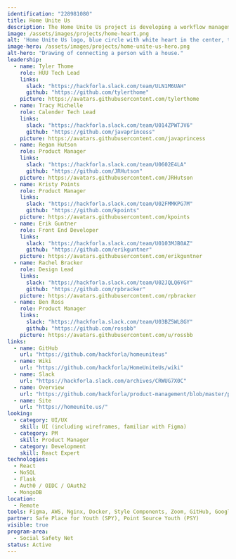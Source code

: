 ```yaml
---
identification: "228981080"
title: Home Unite Us
description: The Home Unite Us project is developing a workflow management tool for community nonprofits to automate and scale their existing Host Home initiatives, prioritizing streamlining of caseworkers' repetitive workloads, reducing institutional bias, and effectively capturing crucial data. <br /><br />Host Home programs are centered around housing young people, 18 - 25 years old. Their approach focuses on low-cost, community-driven intervention by matching a willing host with a guest or group of guests, providing a stable housing environment for youths who are experiencing homelessness and seeking stable housing.
image: /assets/images/projects/home-heart.png
alt: 'Home Unite Us logo, blue circle with white heart in the center, two hands hugging the logo with "Home Unite Us" above the heart.'
image-hero: /assets/images/projects/home-unite-us-hero.png
alt-hero: "Drawing of connecting a person with a house."
leadership:
  - name: Tyler Thome
    role: HUU Tech Lead
    links:
      slack: "https://hackforla.slack.com/team/ULN1M6UAH"
      github: "https://github.com/tylerthome"
    picture: https://avatars.githubusercontent.com/tylerthome
  - name: Tracy Michelle
    role: Calender Tech Lead
    links:
      slack: "https://hackforla.slack.com/team/U014ZPWTJV6"
      github: "https://github.com/javaprincess"
    picture: https://avatars.githubusercontent.com/javaprincess
  - name: Regan Hutson
    role: Product Manager
    links:
      slack: "https://hackforla.slack.com/team/U0602E4LA"
      github: "https://github.com/JRHutson"
    picture: https://avatars.githubusercontent.com/JRHutson
  - name: Kristy Points
    role: Product Manager
    links:
      slack: "https://hackforla.slack.com/team/U02FMMKPG7M"
      github: "https://github.com/kpoints"
    picture: https://avatars.githubusercontent.com/kpoints
  - name: Erik Guntner
    role: Front End Developer
    links:
      slack: "https://hackforla.slack.com/team/U0103MJB0AZ"
      github: "https://github.com/erikguntner"
    picture: https://avatars.githubusercontent.com/erikguntner
  - name: Rachel Bracker
    role: Design Lead
    links:
      slack: "https://hackforla.slack.com/team/U02JQLQ6YGY"
      github: "https://github.com/rpbracker"
    picture: https://avatars.githubusercontent.com/rpbracker
  - name: Ben Ross
    role: Product Manager
    links:
      slack: "https://hackforla.slack.com/team/U03BZ5WL8GY"
      github: "https://github.com/rossbb"
    picture: https://avatars.githubusercontent.com/u/rossbb
links:
  - name: GitHub
    url: "https://github.com/hackforla/homeuniteus"
  - name: Wiki
    url: "https://github.com/hackforla/HomeUniteUs/wiki"
  - name: Slack
    url: "https://hackforla.slack.com/archives/CRWUG7X0C"
  - name: Overview
    url: "https://github.com/hackforla/product-management/blob/master/project-one-sheets/Home-Unite-Us-One-Sheet.pdf"
  - name: Site
    url: "https://homeunite.us/"
looking:
  - category: UI/UX
    skill: UI (including wireframes, familiar with Figma)
  - category: PM
    skill: Product Manager
  - category: Development
    skill: React Expert
technologies:
  - React
  - NoSQL
  - Flask
  - Auth0 / OIDC / OAuth2
  - MongoDB
location:
  - Remote
tools: Figma, AWS, Nginx, Docker, Style Components, Zoom, GitHub, Google Drive, Docs, Sheets, Slides
partner: Safe Place for Youth (SPY), Point Source Youth (PSY)
visible: true
program-area:
  - Social Safety Net
status: Active
---
```


